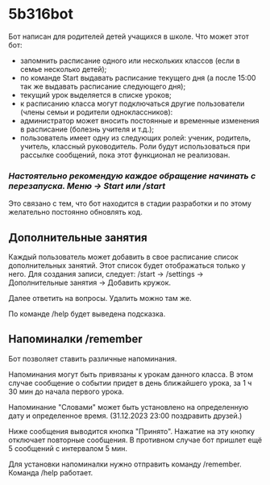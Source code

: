 # 5b316bot
Бот написан для родителей детей учащихся в школе. 
Что может этот бот:
- запомнить расписание одного или нескольких классов (если в семье несколько детей);
- по команде Start выдавать расписание текущего дня (а после 15:00 так же выдавать расписание следующего дня);
- текущий урок выделяется в списке уроков;
- к расписанию класса могут подключаться другие пользователи (члены семьи и родители одноклассников):
- администратор может вносить постоянные и временные изменения в расписание (болезнь учителя и т.д.);
- пользователь имеет одну из следующих ролей: ученик, родитель, учитель, классный руководитель. Роли будут использоваться при рассылке сообщений, пока этот функционал не реализован.

<h3><i>Настоятельно рекомендую каждое обращение начинать с перезапуска. Меню -> Start или /start</i></h3>
Это связано с тем, что бот находится в стадии разработки и по этому желательно постоянно обновлять код.
<h2>Дополнительные занятия</h2>
<p>Каждый пользователь может добавить в свое расписание список дополнительных занятий. Этот список будет отображаться только у него.
Для создания записи, следует: /start -> /settings -> Дополнительные занятия -> Добавить кружок.</p>
Далее ответить на вопросы.
Удалить можно там же.

По команде /help будет выведена подсказка.

<h2>Напоминалки /remember</h2>

Бот позволяет ставить различные напоминания. 
<p>Напоминания могут быть привязаны к урокам данного класса. В этом случае сообщение о событии придет в день ближайшего урока, за 1 ч 30 мин до начала первого урока. </p>
<p>Напоминание "Словами" может быть установлено на определенную дату и определенное время. (31.12.2023 23:00 поздравить друзей.)</p>
<p>Ниже сообщения выводится кнопка "Принято". Нажатие на эту кнопку отключает повторные сообщения. В противном случае бот пришлет ещё 5 сообщений с интервалом 5 мин.</p>
Для установки напоминалки нужно отправить команду /remember. Команда /help работает.
